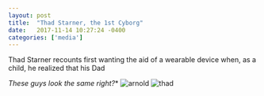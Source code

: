 ```yaml
---
layout: post
title:  "Thad Starner, the 1st Cyborg"
date:   2017-11-14 10:27:24 -0400
categories: ['media']
---
```

Thad Starner recounts first wanting the aid of a wearable device when, as a child, he realized that his Dad 

*These guys look the same right?**
![arnold](https://www.theterminatorfans.com/wp-content/uploads/2016/07/Arnold-Schwarzenegger-Terminator-2.gif) ![thad](http://archive.boston.com/business/technology/innoeco/mitwearables.jpg)



